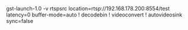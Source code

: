 gst-launch-1.0 -v rtspsrc location=rtsp://192.168.178.200:8554/test latency=0 buffer-mode=auto ! decodebin ! videoconvert ! autovideosink sync=false
